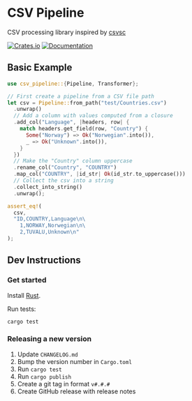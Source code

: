 # CSV Pipeline

CSV processing library inspired by [csvsc](https://crates.io/crates/csvsc)

[![Crates.io](https://img.shields.io/crates/v/csv-pipeline.svg)](https://crates.io/crates/csv-pipeline)
[![Documentation](https://docs.rs/csv-pipeline/badge.svg)](https://docs.rs/csv-pipeline)

## Basic Example
```rs
use csv_pipeline::{Pipeline, Transformer};

// First create a pipeline from a CSV file path
let csv = Pipeline::from_path("test/Countries.csv")
  .unwrap()
  // Add a column with values computed from a closure
  .add_col("Language", |headers, row| {
    match headers.get_field(row, "Country") {
      Some("Norway") => Ok("Norwegian".into()),
      _ => Ok("Unknown".into()),
    }
  })
  // Make the "Country" column uppercase
  .rename_col("Country", "COUNTRY")
  .map_col("COUNTRY", |id_str| Ok(id_str.to_uppercase()))
  // Collect the csv into a string
  .collect_into_string()
  .unwrap();

assert_eq!(
  csv,
  "ID,COUNTRY,Language\n\
    1,NORWAY,Norwegian\n\
    2,TUVALU,Unknown\n"
);
```

## Dev Instructions

### Get started

Install [Rust](https://www.rust-lang.org).

Run tests:
```
cargo test
```

### Releasing a new version

1. Update `CHANGELOG.md`
2. Bump the version number in `Cargo.toml`
3. Run `cargo test`
4. Run `cargo publish`
5. Create a git tag in format `v#.#.#`
6. Create GitHub release with release notes
